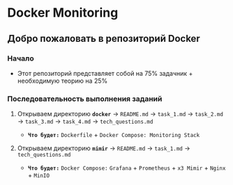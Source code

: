 # Docker Monitoring

## Добро пожаловать в репозиторий Docker

### Начало
- Этот репозиторий представляет собой на 75% задачник + необходимую теорию на 25%

### Последовательность выполнения заданий
  1. Открываем директорию **`docker`** → `README.md` → `task_1.md` → `task_2.md` → `task_3.md` → `task_4.md` → `tech_questions.md`

      - **`Что будет:`** `Dockerfile` + `Docker Compose: Monitoring Stack`

  2. Открываем директорию **`mimir`** → `README.md` → `task_1.md` → `tech_questions.md`
      - **`Что будет:`** `Docker Compose:` `Grafana` + `Prometheus` + `x3 Mimir` + `Nginx` + `MinIO`
